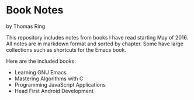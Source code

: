 # Book Notes
by Thomas Ring

This repository includes notes from books I have read starting May of 2016. All
notes are in markdown format and sorted by chapter. Some have large collections
such as shortcuts for the Emacs book.

Here are the included books:
- Learning GNU Emacs
- Mastering Algorithms with C
- Programming JavaScript Applications
- Head First Android Development